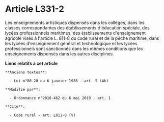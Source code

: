 # Article L331-2

Les enseignements artistiques dispensés dans les collèges, dans les classes correspondantes des établissements d'éducation
spéciale, des lycées professionnels maritimes, des établissements d'enseignement agricole visés à l'article L. 811-8 du code
rural et de la pêche maritime, dans les lycées d'enseignement général et technologique et les lycées professionnels sont
sanctionnés dans les mêmes conditions que les enseignements dispensés dans les autres disciplines.

**Liens relatifs à cet article**

	**Anciens textes**:

	  - Loi n°88-20 du 6 janvier 1988 - art. 5 (Ab)

	**Modifié par**:

	  - Ordonnance n°2010-462 du 6 mai 2010 - art. 1

	**Cite**:

	  - Code rural - art. L811-8 (V)
